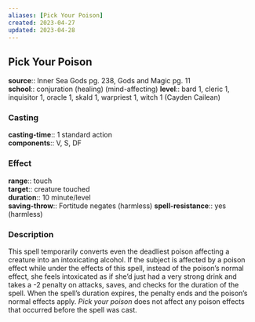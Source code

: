 ```yaml
---
aliases: [Pick Your Poison]
created: 2023-04-27
updated: 2023-04-28
---
```


## Pick Your Poison

**source**:: Inner Sea Gods pg. 238, Gods and Magic pg. 11  
**school**:: conjuration (healing) (mind-affecting)
**level**:: bard 1, cleric 1, inquisitor 1, oracle 1, skald 1, warpriest 1, witch 1 (Cayden Cailean)

### Casting

**casting-time**:: 1 standard action  
**components**:: V, S, DF

### Effect

**range**:: touch  
**target**:: creature touched  
**duration**:: 10 minute/level  
**saving-throw**:: Fortitude negates (harmless)
**spell-resistance**:: yes (harmless)

### Description

This spell temporarily converts even the deadliest poison affecting a creature into an intoxicating alcohol. If the subject is affected by a poison effect while under the effects of this spell, instead of the poison’s normal effect, she feels intoxicated as if she’d just had a very strong drink and takes a -2 penalty on attacks, saves, and checks for the duration of the spell. When the spell’s duration expires, the penalty ends and the poison’s normal effects apply. *Pick your poison* does not affect any poison effects that occurred before the spell was cast.
